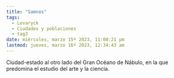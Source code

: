 ```yaml
---
title: "Samnos"
tags:
  - Levaryck
  - Ciudades y poblaciones
  - tag3
date: miércoles, marzo 15º 2023, 11:00:21 pm
lastmod: jueves, marzo 16º 2023, 12:34:43 am
---
```


Ciudad-estado al otro lado del Gran Océano de Nábulo, en la que predomina el estudio del arte y la ciencia.
